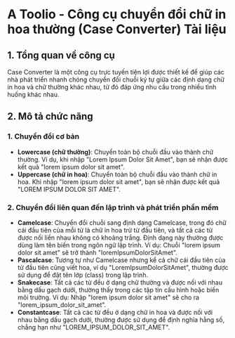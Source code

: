 # A Toolio - Công cụ chuyển đổi chữ in hoa thường (Case Converter) Tài liệu

## 1. Tổng quan về công cụ

Case Converter là một công cụ trực tuyến tiện lợi được thiết kế để giúp các nhà phát triển nhanh chóng chuyển đổi chuỗi ký tự giữa các định dạng chữ in hoa và chữ thường khác nhau, từ đó đáp ứng nhu cầu trong nhiều tình huống khác nhau.

## 2. Mô tả chức năng

### 1. **Chuyển đổi cơ bản**
   * **Lowercase (chữ thường)**: Chuyển toàn bộ chuỗi đầu vào thành chữ thường. Ví dụ, khi nhập "Lorem Ipsum Dolor Sit Amet", bạn sẽ nhận được kết quả "lorem ipsum dolor sit amet".
   * **Uppercase (chữ in hoa)**: Chuyển toàn bộ chuỗi đầu vào thành chữ in hoa. Khi nhập "lorem ipsum dolor sit amet", bạn sẽ nhận được kết quả "LOREM IPSUM DOLOR SIT AMET".

### 2. **Chuyển đổi liên quan đến lập trình và phát triển phần mềm**
   * **Camelcase**: Chuyển đổi chuỗi sang định dạng Camelcase, trong đó chữ cái đầu tiên của mỗi từ là chữ in hoa trừ từ đầu tiên, và tất cả các từ được nối liền nhau không có khoảng trắng. Định dạng này thường được dùng làm tên biến trong ngôn ngữ lập trình. Ví dụ: Chuỗi "lorem ipsum dolor sit amet" sẽ trở thành "loremIpsumDolorSitAmet".
   * **Pascalcase**: Tương tự như Camelcase nhưng kể cả chữ cái đầu tiên của từ đầu tiên cũng viết hoa, ví dụ "LoremIpsumDolorSitAmet", thường được sử dụng để đặt tên lớp (class) trong lập trình.
   * **Snakecase**: Tất cả các từ đều ở dạng chữ thường và được nối với nhau bằng dấu gạch dưới, thường thấy trong các tập tin cấu hình hoặc biến môi trường. Ví dụ: Nhập "lorem ipsum dolor sit amet" sẽ cho ra "lorem_ipsum_dolor_sit_amet".
   * **Constantcase**: Tất cả các từ đều ở dạng chữ in hoa và được nối với nhau bằng dấu gạch dưới, thường được sử dụng để định nghĩa hằng số, chẳng hạn như "LOREM_IPSUM_DOLOR_SIT_AMET".